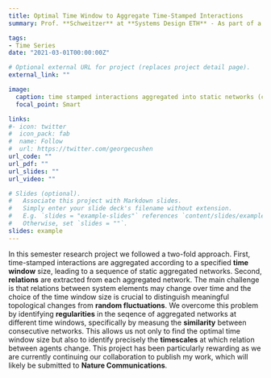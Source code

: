 ```yaml
---
title: Optimal Time Window to Aggregate Time-Stamped Interactions
summary: Prof. **Schweitzer** at **Systems Design ETH** - As part of a **semester research project** I developed a mathematical framework to identify the optimal time window to aggregate time stamped interactions into a sequence of static networks.

tags:
- Time Series
date: "2021-03-01T00:00:00Z"

# Optional external URL for project (replaces project detail page).
external_link: ""

image:
  caption: time stamped interactions aggregated into static networks (credit A. Funel, 2021)
  focal_point: Smart

links:
#- icon: twitter
#  icon_pack: fab
#  name: Follow
#  url: https://twitter.com/georgecushen
url_code: ""
url_pdf: ""
url_slides: ""
url_video: ""

# Slides (optional).
#   Associate this project with Markdown slides.
#   Simply enter your slide deck's filename without extension.
#   E.g. `slides = "example-slides"` references `content/slides/example-slides.md`.
#   Otherwise, set `slides = ""`.
slides: example
---
```


In this semester research project we followed a two-fold approach. First, time-stamped interactions are aggregated according to a specified **time window** size, leading to a sequence of static aggregated networks. Second, **relations** are extracted from each aggregated network. The main challenge is that relations between system elements may change over time and the choice of the time window size is crucial to distinguish meaningful topological changes from **random fluctuations**. We overcome this problem by identifying **regularities** in the seqence of aggregated networks at different time windows, specifically by measung the **similarity** between consecutive networks. This allows us not only to find the optimal time window size but also to identify precisely the **timescales** at which relation between agents change. This project has been particularly rewarding as we are currently continuing our collaboration to publish my work, which will likely be submitted to **Nature Communications**.
